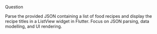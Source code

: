 Question

Parse the provided JSON containing a list of food recipes and display the recipe titles in a
ListView widget in Flutter. Focus on JSON parsing, data modelling, and UI rendering.